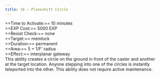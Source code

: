 ```yaml
---
title: 16 – Planeshift Circle
---
```

==Time to Activate:== 10 minutes  
==EXP Cost:== 5000 EXP  
==Resist Check:== none  
==Target:== memlock  
==Duration:== permanent  
==Area:== 5 + 1/F’ radius  
==Effect:== interplanar gateway  
This ability creates a circle on the ground in front of the caster and another at the target location. Anyone stepping into one of the circles is instantly teleported into the other. This ability does not require active maintenance.  
